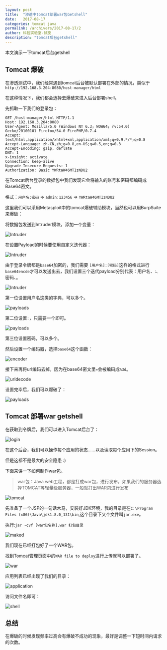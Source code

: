 ```yaml
---
layout: post
title:  "渗透中tomcat部署war包Getshell"
date:   2017-08-17
categories: tomcat java
permalink: /archivers/2017-08-17/2
author: 科拉实验室-倾旋
description: "tomcat后台getshell"
---
```

本文演示一下tomcat后台getshell
<!--more-->
## Tomcat 爆破

在渗透测试中，我们经常遇到tomcat后台被默认部署在外部的情况，类似于`http://192.168.3.204:8080/host-manager/html`

在这种情况下，我们都会选择去爆破来进入后台部署shell。 

先抓取一下我们的登录包：

```
GET /host-manager/html HTTP/1.1
Host: 192.168.3.204:8080
User-Agent: Mozilla/5.0 (Windows NT 6.3; WOW64; rv:54.0) Gecko/20100101 Firefox/54.0 FirePHP/0.7.4
Accept: text/html,application/xhtml+xml,application/xml;q=0.9,*/*;q=0.8
Accept-Language: zh-CN,zh;q=0.8,en-US;q=0.5,en;q=0.3
Accept-Encoding: gzip, deflate
DNT: 1
x-insight: activate
Connection: keep-alive
Upgrade-Insecure-Requests: 1
Authorization: Basic YWRtaW46MTIzNDU2
```
在Tomcat后台登录的数据包中我们发现它会将输入的账号和密码都编码成Base64密文。

格式：`用户名:密码` => `admin:123456` => `YWRtaW46MTIzNDU2`


这里我们可以采用Metasploit中的tomcat爆破辅助模块，当然也可以用BurpSuite来爆破：


将数据包发送到Intruder模块，添加一个变量：

![Intruder](http://rvn0xsy.oss-cn-shanghai.aliyuncs.com/2017-08-17/0x06.jpg)

在设置Payload的时候要使用自定义迭代器：

![Intruder](http://rvn0xsy.oss-cn-shanghai.aliyuncs.com/2017-08-17/0x07.jpg)

由于登录令牌都是`base64`加密的，我们需要 `[用户名]:[密码]`这样的格式进行`base64encde`才可以发送出去，我们设置三个迭代payload分别代表：用户名、:、密码、。


![Intruder](http://rvn0xsy.oss-cn-shanghai.aliyuncs.com/2017-08-17/0x08.jpg)

第一位设置用户名这类的字典，可以多个。

![payloads](http://rvn0xsy.oss-cn-shanghai.aliyuncs.com/2017-08-17/0x09.jpg)

第二位设置`:`，只需要一个即可。

![payloads](http://rvn0xsy.oss-cn-shanghai.aliyuncs.com/2017-08-17/0x10.jpg)

第三位设置密码，可以多个。


然后设置一个编码器，选择`base64`这个函数：

![encoder](http://rvn0xsy.oss-cn-shanghai.aliyuncs.com/2017-08-17/0x11.jpg)

接下来再将url编码去掉，因为在base64密文里`=`会被编码成`%3d`。

![urldecode](http://rvn0xsy.oss-cn-shanghai.aliyuncs.com/2017-08-17/0x12.jpg)



设置完毕后，我们可以爆破了：

![payloads](http://rvn0xsy.oss-cn-shanghai.aliyuncs.com/2017-08-17/0x13.jpg)

## Tomcat 部署war getshell

在获取到令牌后，我们可以进入Tomcat后台了：

![login](http://rvn0xsy.oss-cn-shanghai.aliyuncs.com/2017-08-17/0x14.jpg)

在这个后台，我们可以操作每个应用的状态……以及读取每个应用下的Session。

但是这都不是最大的安全隐患 :)

下面来讲一下如何制作war包。

> war包：Java web工程，都是打成war包，进行发布，如果我们的服务器选择TOMCAT等轻量级服务器，一般就打出WAR包进行发布


![tomcat](http://rvn0xsy.oss-cn-shanghai.aliyuncs.com/2017-08-17/0x15.jpg)

先准备了一个JSP的一句话木马，安装好JDK环境，我的目录是在`C:\Program Files (x86)\Java\jdk1.8.0_131\bin`,这个目录下又个文件叫`jar.exe`。

执行:`jar -cvf [war包名称].war 打包目录`


![maked](http://rvn0xsy.oss-cn-shanghai.aliyuncs.com/2017-08-17/0x16.jpg)

我们现在已经打包好了一个WAR包。

找到Tomcat管理页面中的`WAR file to deploy`进行上传就可以部署了。

![war](http://rvn0xsy.oss-cn-shanghai.aliyuncs.com/2017-08-17/0x17.jpg)

应用列表已经出现了我们的目录：

![application](http://rvn0xsy.oss-cn-shanghai.aliyuncs.com/2017-08-17/0x18.jpg)

访问文件名即可：

![shell](http://rvn0xsy.oss-cn-shanghai.aliyuncs.com/2017-08-17/0x19.jpg)


## 总结

在爆破的时候发现频率过高会有爆破不成功的现象，最好是调整一下短时间内请求的次数。